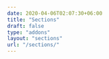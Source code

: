 ```yaml
---
date: 2020-04-06T02:07:30+06:00
title: "Sections"
draft: false
type: "addons"
layout: "sections"
url: "/sections/"
---
```

